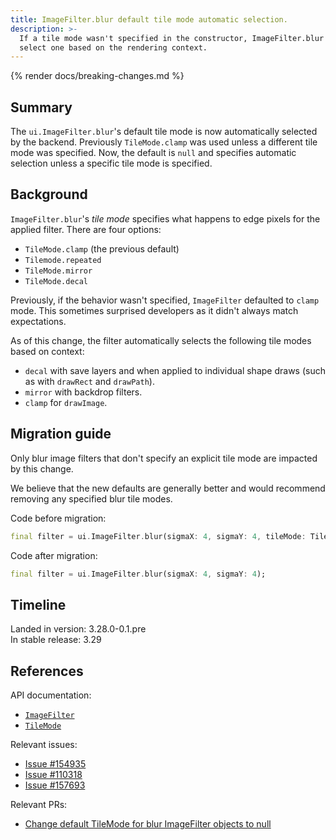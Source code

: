 ```yaml
---
title: ImageFilter.blur default tile mode automatic selection.
description: >-
  If a tile mode wasn't specified in the constructor, ImageFilter.blur will
  select one based on the rendering context.
---
```


{% render docs/breaking-changes.md %}

## Summary

The `ui.ImageFilter.blur`'s default tile mode is
now automatically selected by the backend.
Previously `TileMode.clamp` was used unless a different tile mode was specified.
Now, the default is `null` and specifies automatic selection unless
a specific tile mode is specified.

## Background

`ImageFilter.blur`'s _tile mode_ specifies what happens to
edge pixels for the applied filter.
There are four options:

- `TileMode.clamp` (the previous default)
- `Tilemode.repeated`
- `TileMode.mirror`
- `TileMode.decal`

Previously, if the behavior wasn't specified,
`ImageFilter` defaulted to `clamp` mode.
This sometimes surprised developers as it didn't always match expectations.

As of this change, the filter automatically selects the
following tile modes based on context:

* `decal` with save layers and when applied to individual shape draws
          (such as with `drawRect` and `drawPath`).
* `mirror` with backdrop filters.
* `clamp` for `drawImage`.

## Migration guide

Only blur image filters that don't specify an explicit tile mode are
impacted by this change.

We believe that the new defaults are generally
better and would recommend removing any specified blur tile modes.

Code before migration:

```dart
final filter = ui.ImageFilter.blur(sigmaX: 4, sigmaY: 4, tileMode: TileMode.decal);
```

Code after migration:

```dart
final filter = ui.ImageFilter.blur(sigmaX: 4, sigmaY: 4);
```

## Timeline

Landed in version: 3.28.0-0.1.pre<br>
In stable release: 3.29

## References

API documentation:

* [`ImageFilter`][]
* [`TileMode`][]

Relevant issues:

* [Issue #154935][]
* [Issue #110318][]
* [Issue #157693][]

Relevant PRs:

* [Change default TileMode for blur ImageFilter objects to null][]

[`ImageFilter`]: {{site.api}}/flutter/dart-ui/ImageFilter-class.html
[`ImageFilter.blur`]: {{site.api}}/flutter/dart-ui/ImageFilter/ImageFilter.blur.html
[`TileMode`]: {{site.api}}/flutter/dart-ui/TileMode.html
[Issue #154935]: {{site.repo.flutter}}/issues/154935
[Issue #110318]: {{site.repo.flutter}}/issues/110318
[Issue #157693]: {{site.repo.flutter}}/issues/157693
[Change default TileMode for blur ImageFilter objects to null]: {{site.repo.engine}}/pull/55552
